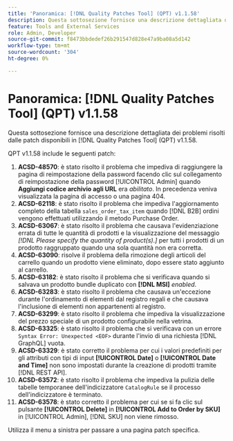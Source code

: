 ```yaml
---
title: 'Panoramica: [!DNL Quality Patches Tool] (QPT) v1.1.58'
description: Questa sottosezione fornisce una descrizione dettagliata dei problemi risolti dalle patch disponibili in  [!DNL Quality Patches Tool] (QPT) v1.1.58.
feature: Tools and External Services
role: Admin, Developer
source-git-commit: f8473bbdedef26b291547d828e47a9ba08a5d142
workflow-type: tm+mt
source-wordcount: '304'
ht-degree: 0%

---
```


# Panoramica: [!DNL Quality Patches Tool] (QPT) v1.1.58

Questa sottosezione fornisce una descrizione dettagliata dei problemi risolti dalle patch disponibili in [!DNL Quality Patches Tool] (QPT) v1.1.58.

QPT v1.1.58 include le seguenti patch:

1. **ACSD-48570**: è stato risolto il problema che impediva di raggiungere la pagina di reimpostazione della password facendo clic sul collegamento di reimpostazione della password [!UICONTROL Admin] quando **Aggiungi codice archivio agli URL** era *abilitato*. In precedenza veniva visualizzata la pagina di accesso o una pagina 404.
1. **ACSD-62118**: è stato risolto il problema che impediva l&#39;aggiornamento completo della tabella `sales_order_tax_item` quando [!DNL B2B] ordini vengono effettuati utilizzando il metodo Purchase Order.
1. **ACSD-63067**: è stato risolto il problema che causava l&#39;evidenziazione errata di tutte le quantità di prodotti e la visualizzazione del messaggio *[!DNL Please specify the quantity of product(s).]* per tutti i prodotti di un prodotto raggruppato quando una sola quantità non era corretta.
1. **ACSD-63090**: risolve il problema della rimozione degli articoli del carrello quando un prodotto viene eliminato, dopo essere stato aggiunto al carrello.
1. **ACSD-63182**: è stato risolto il problema che si verificava quando si salvava un prodotto bundle duplicato con **[!DNL MSI]** *enabled*.
1. **ACSD-63283**: è stato risolto il problema che causava un&#39;eccezione durante l&#39;ordinamento di elementi dal registro regali e che causava l&#39;inclusione di elementi non appartenenti al registro.
1. **ACSD-63299**: è stato risolto il problema che impediva la visualizzazione del prezzo speciale di un prodotto configurabile nella vetrina.
1. **ACSD-63325**: è stato risolto il problema che si verificava con un errore `Syntax Error: Unexpected <EOF>` durante l&#39;invio di una richiesta [!DNL GraphQL] vuota.
1. **ACSD-63329**: è stato corretto il problema per cui i valori predefiniti per gli attributi con tipi di input **[!UICONTROL Date]** o **[!UICONTROL Date and Time]** non sono impostati durante la creazione di prodotti tramite [!DNL REST API].
1. **ACSD-63572**: è stato risolto il problema che impediva la pulizia delle tabelle temporanee dell&#39;indicizzatore `CatalogRule` se il processo dell&#39;indicizzatore è terminato.
1. **ACSD-63578**: è stato corretto il problema per cui se si fa clic sul pulsante **[!UICONTROL Delete]** in **[!UICONTROL Add to Order by SKU]** in [!UICONTROL Admin], [!DNL SKU] non viene rimosso.

Utilizza il menu a sinistra per passare a una pagina patch specifica.

